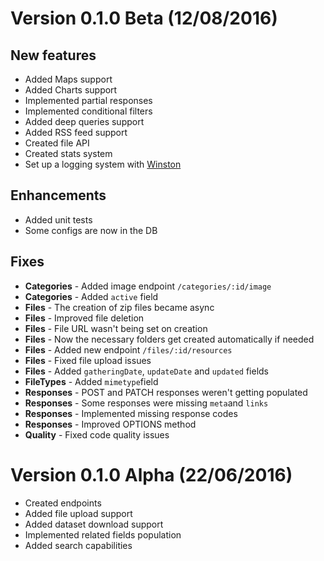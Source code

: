 # Version 0.1.0 Beta (12/08/2016)


## New features

- Added Maps support
- Added Charts support
- Implemented partial responses
- Implemented conditional filters
- Added deep queries support
- Added RSS feed support
- Created file API
- Created stats system
- Set up a logging system with [Winston](https://github.com/winstonjs/winston)

## Enhancements

- Added unit tests
- Some configs are now in the DB

## Fixes

- **Categories** - Added image endpoint `/categories/:id/image`
- **Categories** - Added `active` field
- **Files** - The creation of zip files became async
- **Files** - Improved file deletion
- **Files** - File URL wasn't being set on creation
- **Files** - Now the necessary folders get created automatically if needed
- **Files** -  Added new endpoint `/files/:id/resources`
- **Files** - Fixed file upload issues
- **Files** - Added `gatheringDate`, `updateDate` and `updated` fields
- **FileTypes** - Added `mimetype`field
- **Responses** - POST and PATCH responses weren't getting populated
- **Responses** - Some responses were missing `meta`and `links`
- **Responses** - Implemented missing response codes
- **Responses** - Improved OPTIONS method
- **Quality** - Fixed code quality issues


# Version 0.1.0 Alpha (22/06/2016)

- Created endpoints
- Added file upload support
- Added dataset download support
- Implemented related fields population
- Added search capabilities